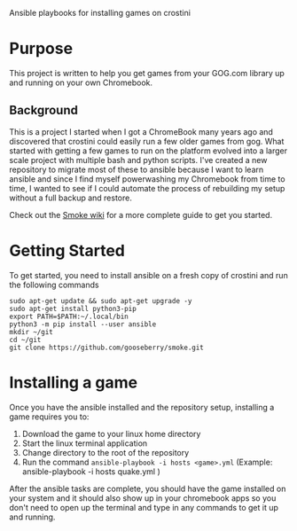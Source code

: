 Ansible playbooks for installing games on crostini

# Purpose
This project is written to help you get games from your GOG.com library up and running on your own Chromebook. 

## Background
This is a project I started when I got a ChromeBook many years ago and discovered that crostini could easily run a few older games from gog. What started with getting a few games to run on the platform evolved into a larger scale project with multiple bash and python scripts.  I've created a new repository to migrate most of these to ansible because I want to learn ansible and since I find myself powerwashing my Chromebook from time to time, I wanted to see if I could automate the process of rebuilding my setup without a full backup and restore.

Check out the [Smoke wiki](https://github.com/gooseberry/smoke/wiki) for a more complete guide to get you started.

# Getting Started

To get started, you need to install ansible on a fresh copy of crostini and run the following commands  

    sudo apt-get update && sudo apt-get upgrade -y
    sudo apt-get install python3-pip
    export PATH=$PATH:~/.local/bin
    python3 -m pip install --user ansible
    mkdir ~/git
    cd ~/git
    git clone https://github.com/gooseberry/smoke.git


# Installing a game

Once you have the ansible installed and the repository setup, installing a game requires you to:
1. Download the game to your linux home directory
2. Start the linux terminal application
3. Change directory to the root of the repository
4. Run the command `ansible-playbook -i hosts <game>.yml`
    (Example: ansible-playbook -i hosts quake.yml )

After the ansible tasks are complete, you should have the game installed on your system and it should also show up in your chromebook apps so you don't need to open up the terminal and type in any commands to get it up and running.
